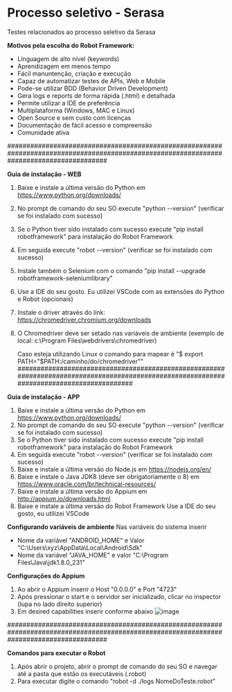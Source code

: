 # Processo seletivo - Serasa
Testes relacionados ao processo seletivo da Serasa

**Motivos pela escolha do Robot Framework:**
- Linguagem de alto nível (keywords)
- Aprendizagem em menos tempo
- Fácil manuntenção, criação e execução
- Capaz de automatizar testes de APIs, Web e Mobile
- Pode-se utilizar BDD (Behavior Driven Development)
- Gera logs e reports de forma rápida (.html) e detalhada
- Permite utilizar a IDE de preferência
- Multiplataforma (Windows, MAC e Linux)
- Open Source e sem custo com licenças
- Documentação de fácil acesso e compreensão
- Comunidade ativa

##########################################################################################################################################

**Guia de instalação - WEB**
1. Baixe e instale a última versão do Python em https://www.python.org/downloads/
2. No prompt de comando do seu SO execute "python --version" (verificar se foi instalado com sucesso)
3. Se o Python tiver sido instalado com sucesso execute "pip install robotframework" para instalação do Robot Framework
4. Em seguida execute "robot --version" (verificar se foi instalado com sucesso)
5. Instale também o Selenium com o comando "pip install --upgrade robotframework-seleniumlibrary" 
6. Use a IDE do seu gosto. Eu utilizei VSCode com as extensões do Python e Robot (opcionais)
7. Instale o driver através do link: https://chromedriver.chromium.org/downloads
8. O Chromedriver deve ser setado nas variáveis de ambiente (exemplo de local: c:\Program Files\webdrivers\chromedriver) 
   
   Caso esteja utilizando Linux o comando para mapear é "$ export PATH="$PATH:/caminho/do/chromedriver""
##########################################################################################################################################

**Guia de instalação - APP**
1. Baixe e instale a última versão do Python em https://www.python.org/downloads/
2. No prompt de comando do seu SO execute "python --version" (verificar se foi instalado com sucesso)
3. Se o Python tiver sido instalado com sucesso execute "pip install robotframework" para instalação do Robot Framework
4. Em seguida execute "robot --version" (verificar se foi instalado com sucesso)
5. Baixe e instale a última versão do Node.js em https://nodejs.org/en/
6. Baixe e instale o Java JDK8 (deve ser obrigatoriamente o 8) em https://www.oracle.com/br/technical-resources/
7. Baixe e instale a última versão do Appium em http://appium.io/downloads.html
8. Baixe e instale a última versão do Robot Framework
   Use a IDE do seu gosto, eu utilizei VSCode

**Configurando variáveis de ambiente**
Nas variáveis do sistema inserir 
- Nome da variável "ANDROID_HOME" e Valor "C:\Users\xyz\AppData\Local\Android\Sdk"
- Nome da variável "JAVA_HOME" e valor "C:\Program Files\Java\jdk1.8.0_231" 

**Configurações do Appium**
1. Ao abrir o Appium inserir o Host "0.0.0.0" e Port "4723"
2. Após pressionar o start e o servidor ser inicializado, clicar no inspector (lupa no lado direito superior)
3. Em desired capabilities inserir conforme abaixo
![image](https://user-images.githubusercontent.com/31934627/144534757-c31f746c-daaf-481b-92e3-f88a08eff407.png)


##########################################################################################################################################

**Comandos para executar o Robot**
1. Após abrir o projeto, abrir o prompt de comando do seu SO e navegar até a pasta que estão os executáveis (.robot)
2. Para executar digite o comando "robot -d ./logs NomeDoTeste.robot"
